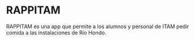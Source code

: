 # RAPPITAM
RAPPITAM es una app que permite a los alumnos y personal de ITAM pedir comida a las instalaciones de Río Hondo.
